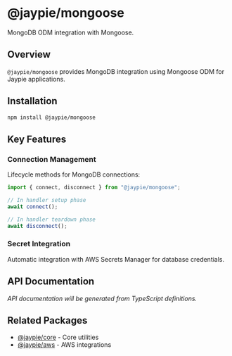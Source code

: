 # @jaypie/mongoose

MongoDB ODM integration with Mongoose.

## Overview

`@jaypie/mongoose` provides MongoDB integration using Mongoose ODM for Jaypie applications.

## Installation

```bash
npm install @jaypie/mongoose
```

## Key Features

### Connection Management

Lifecycle methods for MongoDB connections:

```javascript
import { connect, disconnect } from "@jaypie/mongoose";

// In handler setup phase
await connect();

// In handler teardown phase
await disconnect();
```

### Secret Integration

Automatic integration with AWS Secrets Manager for database credentials.

## API Documentation

_API documentation will be generated from TypeScript definitions._

## Related Packages

- [@jaypie/core](./core) - Core utilities
- [@jaypie/aws](./aws) - AWS integrations
